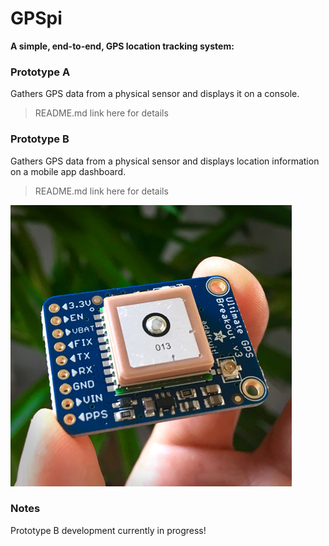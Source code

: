 # GPSpi
**A simple, end-to-end, GPS location tracking system:**</br>

### Prototype A
Gathers GPS data from a physical sensor and displays it on a console.
> README.md link here for details

### Prototype B
Gathers GPS data from a physical sensor and displays location information on a mobile app dashboard.
> README.md link here for details

![MT3339 GPS Sensor](img/IMG_2563-450px.jpg)

### Notes
Prototype B development currently in progress!</br>
